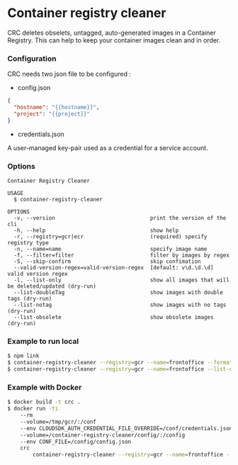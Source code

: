 # Container registry cleaner

CRC deletes obselets, untagged, auto-generated images in a Container Registry. This can help to keep your container images clean and in order.

### Configuration

CRC needs two json file to be configured :

- config.json

```json
{
  "hostname": "{{hostname}}",
  "project": "{{project}}"
}
```

- credentials.json

A user-managed key-pair used as a credential for a service account.

### Options

```
Container Registry Cleaner

USAGE
  $ container-registry-cleaner

OPTIONS
  -v, --version                              print the version of the cli
  -h, --help                                 show help
  -r, --registry=gcr|ecr                     (required) specify registry type
  -n, --name=name                            specify image name
  -f, --filter=filter                        filter by images by regex
  -S, --skip-confirm                         skip confimation
  --valid-version-regex=valid-version-regex  [default: v\d.\d.\d] valid version regex
  -l, --list-only                            show all images that will be deleted/updated (dry-run)
  --list-doubleTag                           show images with double tags (dry-run)
  --list-notag                               show images with no tags (dry-run)
  --list-obsolete                            show obsolete images (dry-run)
```

### Example to run local
```bash 
$ npm link
$ container-registry-cleaner --registry=gcr --name=frontoffice --format=json --skip-confirm 
$ container-registry-cleaner --registry=gcr --name=frontoffice --list-obsolete  --valid-version-regex="v\d.\d.\d|v\d.\d.\d[-,a-z,A-Z,0-9]*|latest"
```

### Example with Docker

```bash
$ docker build -t crc .
$ docker run -ti 
	--rm 
	--volume=/tmp/gcr/:/conf 
	--env CLOUDSDK_AUTH_CREDENTIAL_FILE_OVERRIDE=/conf/credentials.json 
	--volume=/container-registry-cleaner/config/:/config 
	--env CONF_FILE=/config/config.json 
	crc 
		container-registry-cleaner --registry=gcr --name=frontoffice --format=json  --skip-confirm 
```